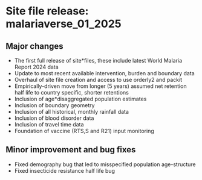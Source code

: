 # Site file release: malariaverse_01_2025

## Major changes

* The first full release of site*files, these include latest World Malaria Report 
2024 data
* Update to most recent available intervention, burden and boundary data
* Overhaul of site file creation and access to use orderly2 and packit
* Empirically-driven move from longer (5 years) assumed net retention half life
to country specific, shorter retentions
* Inclusion of age*disaggregated population estimates
* Inclusion of boundary geometry
* Inclusion of all historical, monthly rainfall data
* Inclusion of blood disorder data
* Inclusion of travel time data
* Foundation of vaccine (RTS,S and R21) input monitoring

## Minor improvement and bug fixes

* Fixed demography bug that led to misspecified population age-structure
* Fixed insecticide resistance half life bug



